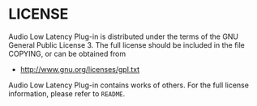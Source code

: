 LICENSE
==========

Audio Low Latency Plug-in is distributed under the terms of the GNU General Public License 3.
The full license should be included in the file COPYING, or can be obtained from

- <http://www.gnu.org/licenses/gpl.txt>

Audio Low Latency Plug-in contains works of others. For the full license information, please
refer to `README`.
